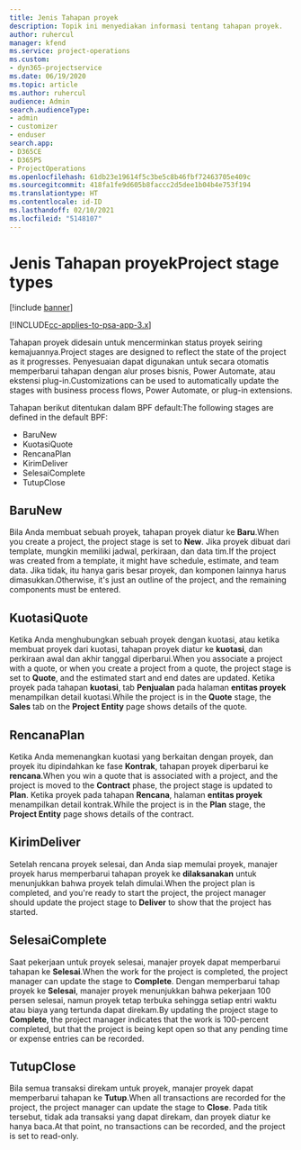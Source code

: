 ```yaml
---
title: Jenis Tahapan proyek
description: Topik ini menyediakan informasi tentang tahapan proyek.
author: ruhercul
manager: kfend
ms.service: project-operations
ms.custom:
- dyn365-projectservice
ms.date: 06/19/2020
ms.topic: article
ms.author: ruhercul
audience: Admin
search.audienceType:
- admin
- customizer
- enduser
search.app:
- D365CE
- D365PS
- ProjectOperations
ms.openlocfilehash: 61db23e19614f5c3be5c8b46fbf72463705e409c
ms.sourcegitcommit: 418fa1fe9d605b8faccc2d5dee1b04b4e753f194
ms.translationtype: HT
ms.contentlocale: id-ID
ms.lasthandoff: 02/10/2021
ms.locfileid: "5148107"
---
```

# <a name="project-stage-types"></a><span data-ttu-id="574dc-103">Jenis Tahapan proyek</span><span class="sxs-lookup"><span data-stu-id="574dc-103">Project stage types</span></span> 

[!include [banner](../includes/psa-now-project-operations.md)]

[!INCLUDE[cc-applies-to-psa-app-3.x](../includes/cc-applies-to-psa-app-3x.md)]

<span data-ttu-id="574dc-104">Tahapan proyek didesain untuk mencerminkan status proyek seiring kemajuannya.</span><span class="sxs-lookup"><span data-stu-id="574dc-104">Project stages are designed to reflect the state of the project as it progresses.</span></span> <span data-ttu-id="574dc-105">Penyesuaian dapat digunakan untuk secara otomatis memperbarui tahapan dengan alur proses bisnis, Power Automate, atau ekstensi plug-in.</span><span class="sxs-lookup"><span data-stu-id="574dc-105">Customizations can be used to automatically update the stages with business process flows, Power Automate, or plug-in extensions.</span></span>

<span data-ttu-id="574dc-106">Tahapan berikut ditentukan dalam BPF default:</span><span class="sxs-lookup"><span data-stu-id="574dc-106">The following stages are defined in the default BPF:</span></span>

- <span data-ttu-id="574dc-107">Baru</span><span class="sxs-lookup"><span data-stu-id="574dc-107">New</span></span>
- <span data-ttu-id="574dc-108">Kuotasi</span><span class="sxs-lookup"><span data-stu-id="574dc-108">Quote</span></span>
- <span data-ttu-id="574dc-109">Rencana</span><span class="sxs-lookup"><span data-stu-id="574dc-109">Plan</span></span>
- <span data-ttu-id="574dc-110">Kirim</span><span class="sxs-lookup"><span data-stu-id="574dc-110">Deliver</span></span>
- <span data-ttu-id="574dc-111">Selesai</span><span class="sxs-lookup"><span data-stu-id="574dc-111">Complete</span></span>
- <span data-ttu-id="574dc-112">Tutup</span><span class="sxs-lookup"><span data-stu-id="574dc-112">Close</span></span> 

## <a name="new"></a><span data-ttu-id="574dc-113">Baru</span><span class="sxs-lookup"><span data-stu-id="574dc-113">New</span></span>

<span data-ttu-id="574dc-114">Bila Anda membuat sebuah proyek, tahapan proyek diatur ke **Baru**.</span><span class="sxs-lookup"><span data-stu-id="574dc-114">When you create a project, the project stage is set to **New**.</span></span> <span data-ttu-id="574dc-115">Jika proyek dibuat dari template, mungkin memiliki jadwal, perkiraan, dan data tim.</span><span class="sxs-lookup"><span data-stu-id="574dc-115">If the project was created from a template, it might have schedule, estimate, and team data.</span></span> <span data-ttu-id="574dc-116">Jika tidak, itu hanya garis besar proyek, dan komponen lainnya harus dimasukkan.</span><span class="sxs-lookup"><span data-stu-id="574dc-116">Otherwise, it's just an outline of the project, and the remaining components must be entered.</span></span>

## <a name="quote"></a><span data-ttu-id="574dc-117">Kuotasi</span><span class="sxs-lookup"><span data-stu-id="574dc-117">Quote</span></span>

<span data-ttu-id="574dc-118">Ketika Anda menghubungkan sebuah proyek dengan kuotasi, atau ketika membuat proyek dari kuotasi, tahapan proyek diatur ke **kuotasi**, dan perkiraan awal dan akhir tanggal diperbarui.</span><span class="sxs-lookup"><span data-stu-id="574dc-118">When you associate a project with a quote, or when you create a project from a quote, the project stage is set to **Quote**, and the estimated start and end dates are updated.</span></span> <span data-ttu-id="574dc-119">Ketika proyek pada tahapan **kuotasi**, tab **Penjualan** pada halaman **entitas proyek** menampilkan detail kuotasi.</span><span class="sxs-lookup"><span data-stu-id="574dc-119">While the project is in the **Quote** stage, the **Sales** tab on the **Project Entity** page shows details of the quote.</span></span>

## <a name="plan"></a><span data-ttu-id="574dc-120">Rencana</span><span class="sxs-lookup"><span data-stu-id="574dc-120">Plan</span></span>

<span data-ttu-id="574dc-121">Ketika Anda memenangkan kuotasi yang berkaitan dengan proyek, dan proyek itu dipindahkan ke fase **Kontrak**, tahapan proyek diperbarui ke **rencana**.</span><span class="sxs-lookup"><span data-stu-id="574dc-121">When you win a quote that is associated with a project, and the project is moved to the **Contract** phase, the project stage is updated to **Plan**.</span></span> <span data-ttu-id="574dc-122">Ketika proyek pada tahapan **Rencana**, halaman **entitas proyek** menampilkan detail kontrak.</span><span class="sxs-lookup"><span data-stu-id="574dc-122">While the project is in the **Plan** stage, the **Project Entity** page shows details of the contract.</span></span>

## <a name="deliver"></a><span data-ttu-id="574dc-123">Kirim</span><span class="sxs-lookup"><span data-stu-id="574dc-123">Deliver</span></span>

<span data-ttu-id="574dc-124">Setelah rencana proyek selesai, dan Anda siap memulai proyek, manajer proyek harus memperbarui tahapan proyek ke **dilaksanakan** untuk menunjukkan bahwa proyek telah dimulai.</span><span class="sxs-lookup"><span data-stu-id="574dc-124">When the project plan is completed, and you're ready to start the project, the project manager should update the project stage to **Deliver** to show that the project has started.</span></span>

## <a name="complete"></a><span data-ttu-id="574dc-125">Selesai</span><span class="sxs-lookup"><span data-stu-id="574dc-125">Complete</span></span> 

<span data-ttu-id="574dc-126">Saat pekerjaan untuk proyek selesai, manajer proyek dapat memperbarui tahapan ke **Selesai**.</span><span class="sxs-lookup"><span data-stu-id="574dc-126">When the work for the project is completed, the project manager can update the stage to **Complete**.</span></span> <span data-ttu-id="574dc-127">Dengan memperbarui tahap proyek ke **Selesai**, manajer proyek menunjukkan bahwa pekerjaan 100 persen selesai, namun proyek tetap terbuka sehingga setiap entri waktu atau biaya yang tertunda dapat direkam.</span><span class="sxs-lookup"><span data-stu-id="574dc-127">By updating the project stage to **Complete**, the project manager indicates that the work is 100-percent completed, but that the project is being kept open so that any pending time or expense entries can be recorded.</span></span>

## <a name="close"></a><span data-ttu-id="574dc-128">Tutup</span><span class="sxs-lookup"><span data-stu-id="574dc-128">Close</span></span>

<span data-ttu-id="574dc-129">Bila semua transaksi direkam untuk proyek, manajer proyek dapat memperbarui tahapan ke **Tutup**.</span><span class="sxs-lookup"><span data-stu-id="574dc-129">When all transactions are recorded for the project, the project manager can update the stage to **Close**.</span></span> <span data-ttu-id="574dc-130">Pada titik tersebut, tidak ada transaksi yang dapat direkam, dan proyek diatur ke hanya baca.</span><span class="sxs-lookup"><span data-stu-id="574dc-130">At that point, no transactions can be recorded, and the project is set to read-only.</span></span>

